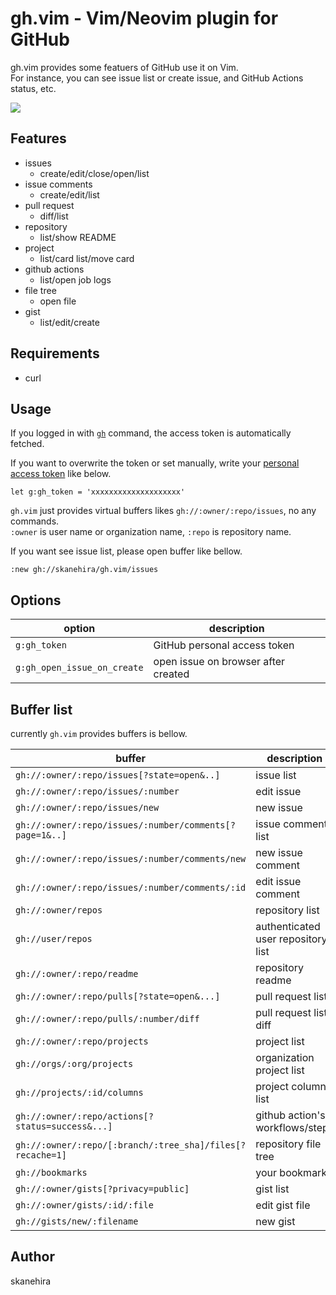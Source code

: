 # gh.vim - Vim/Neovim plugin for GitHub
gh.vim provides some featuers of GitHub use it on Vim.  
For instance, you can see issue list or create issue, and GitHub Actions status, etc.  

![](https://i.gyazo.com/503dfe0eba487449f19d1c93e248902c.png)

## Features
- issues
  - create/edit/close/open/list
- issue comments
  - create/edit/list
- pull request
  - diff/list
- repository
  - list/show README
- project
  - list/card list/move card
- github actions
  - list/open job logs
- file tree
  - open file
- gist
  - list/edit/create

## Requirements
- curl

## Usage

If you logged in with [`gh`](https://github.com/cli/cli) command, the access token is automatically fetched.

If you want to overwrite the token or set manually, write your [personal access token](https://github.com/settings/tokens) like below.

```vim
let g:gh_token = 'xxxxxxxxxxxxxxxxxxxx'
```

`gh.vim` just provides virtual buffers likes `gh://:owner/:repo/issues`, no any commands.  
`:owner` is user name or organization name, `:repo` is repository name.

If you want see issue list, please open buffer like bellow.

```
:new gh://skanehira/gh.vim/issues
```

## Options

| option                      | description                         |
|-----------------------------|-------------------------------------|
| `g:gh_token`                | GitHub personal access token        |
| `g:gh_open_issue_on_create` | open issue on browser after created |

## Buffer list
currently `gh.vim` provides buffers is bellow.

| buffer                                                    | description                        |
|-----------------------------------------------------------|------------------------------------|
| `gh://:owner/:repo/issues[?state=open&..]`                | issue list                         |
| `gh://:owner/:repo/issues/:number`                        | edit issue                         |
| `gh://:owner/:repo/issues/new`                            | new issue                          |
| `gh://:owner/:repo/issues/:number/comments[?page=1&..]`   | issue comment list                 |
| `gh://:owner/:repo/issues/:number/comments/new`           | new issue comment                  |
| `gh://:owner/:repo/issues/:number/comments/:id`           | edit issue comment                 |
| `gh://:owner/repos`                                       | repository list                    |
| `gh://user/repos`                                         | authenticated user repository list |
| `gh://:owner/:repo/readme`                                | repository readme                  |
| `gh://:owner/:repo/pulls[?state=open&...]`                | pull request list                  |
| `gh://:owner/:repo/pulls/:number/diff`                    | pull request list diff             |
| `gh://:owner/:repo/projects`                              | project list                       |
| `gh://orgs/:org/projects`                                 | organization project list          |
| `gh://projects/:id/columns`                               | project column list                |
| `gh://:owner/:repo/actions[?status=success&...]`          | github action's workflows/steps    |
| `gh://:owner/:repo/[:branch/:tree_sha]/files[?recache=1]` | repository file tree               |
| `gh://bookmarks`                                          | your bookmarks                     |
| `gh://:owner/gists[?privacy=public]`                      | gist list                          |
| `gh://:owner/gists/:id/:file`                             | edit gist file                     |
| `gh://gists/new/:filename`                                | new gist                           |

## Author
skanehira
